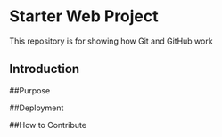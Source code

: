 # Starter Web Project

This repository is for showing how Git and GitHub work

## Introduction

##Purpose

##Deployment

##How to Contribute